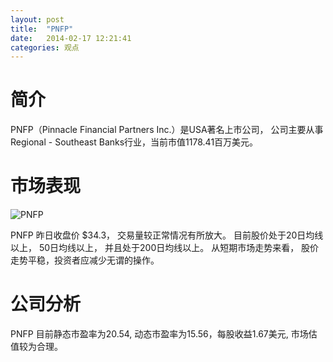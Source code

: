 ```yaml
---
layout: post
title:  "PNFP"
date:   2014-02-17 12:21:41
categories: 观点
---
```


# 简介
PNFP（Pinnacle Financial Partners Inc.）是USA著名上市公司，
公司主要从事Regional - Southeast Banks行业，当前市值1178.41百万美元。

# 市场表现

![PNFP](http://finviz.com/chart.ashx?t=PNFP&ty=c&ta=1&p=d&s=l)

PNFP 昨日收盘价 $34.3，
交易量较正常情况有所放大。
目前股价处于20日均线以上，
50日均线以上，
并且处于200日均线以上。
从短期市场走势来看，
股价走势平稳，投资者应减少无谓的操作。

# 公司分析
PNFP 目前静态市盈率为20.54, 动态市盈率为15.56，每股收益1.67美元,
市场估值较为合理。
